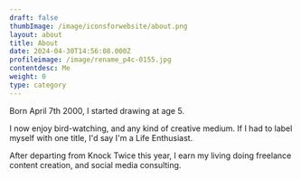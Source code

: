 ```yaml
---
draft: false
thumbImage: /image/iconsforwebsite/about.png
layout: about
title: About
date: 2024-04-30T14:56:08.000Z
profileimage: /image/rename_p4c-0155.jpg
contentdesc: Me
weight: 0
type: category
---
```

Born April 7th 2000, I started drawing at age 5.

I now enjoy bird-watching, and any kind of creative medium. If I had to label myself with one title, I'd say I'm a Life Enthusiast.

After departing from Knock Twice this year, I earn my living doing freelance content creation, and social media consulting.
